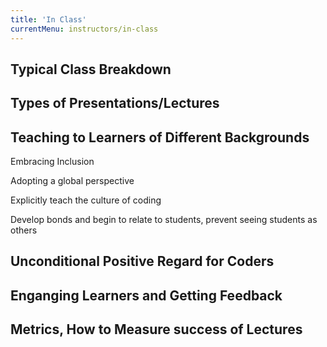 ```yaml
---
title: 'In Class'
currentMenu: instructors/in-class
---
```


## Typical Class Breakdown


## Types of Presentations/Lectures


## Teaching to Learners of Different Backgrounds
Embracing Inclusion

Adopting a global perspective

Explicitly teach the culture of coding

Develop bonds and begin to relate to students, prevent seeing students as others



## Unconditional Positive Regard for Coders


## Enganging Learners and Getting Feedback


## Metrics, How to Measure success of Lectures


